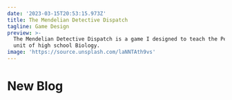 ```yaml
---
date: '2023-03-15T20:53:15.973Z'
title: The Mendelian Detective Dispatch
tagline: Game Design
preview: >-
  The Mendelian Detective Dispatch is a game I designed to teach the Pedigree
  unit of high school Biology. 
image: 'https://source.unsplash.com/laNNTAth9vs'
---
```

# New Blog
